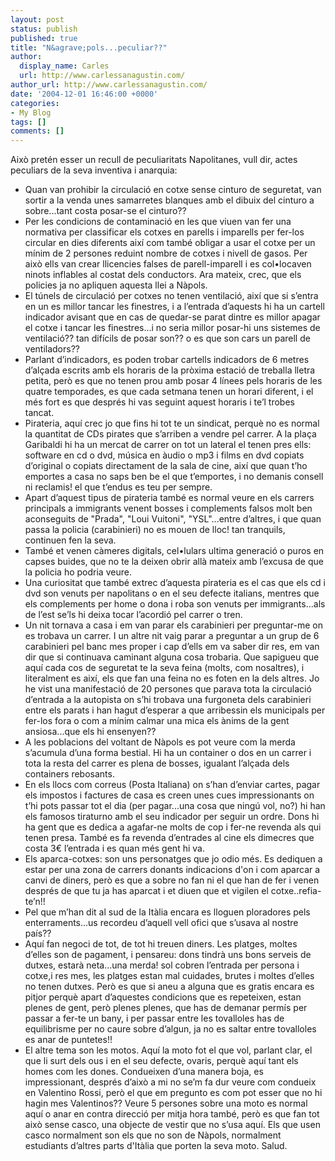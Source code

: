 ```yaml
---
layout: post
status: publish
published: true
title: "N&agrave;pols...peculiar??"
author:
  display_name: Carles
  url: http://www.carlessanagustin.com/
author_url: http://www.carlessanagustin.com/
date: '2004-12-01 16:46:00 +0000'
categories:
- My Blog
tags: []
comments: []
---
```

Això pretén esser un recull de peculiaritats Napolitanes, vull dir, actes peculiars de la seva inventiva i anarquia:

* Quan van prohibir la circulació en cotxe sense cinturo de seguretat, van sortir a la venda unes samarretes blanques amb el dibuix del cinturo a sobre...tant costa posar-se el cinturo??
* Per les condicions de contaminació en les que viuen van fer una normativa per classificar els cotxes en parells i imparells per fer-los circular en dies diferents així com també obligar a usar el cotxe per un mínim de 2 persones reduint nombre de cotxes i nivell de gasos. Per això ells van crear llicencies falses de parell-imparell i es col•locaven ninots inflables al costat dels conductors. Ara mateix, crec, que els policies ja no apliquen aquesta llei a Nàpols.
* El túnels de circulació per cotxes no tenen ventilació, així que si s’entra en un es millor tancar les finestres, i a l’entrada d’aquests hi ha un cartell indicador avisant que en cas de quedar-se parat dintre es millor apagar el cotxe i tancar les finestres...i no seria millor posar-hi uns sistemes de ventilació?? tan difícils de posar son?? o es que son cars un parell de ventiladors??
* Parlant d’indicadors, es poden trobar cartells indicadors de 6 metres d’alçada escrits amb els horaris de la pròxima estació de treballa lletra petita, però es que no tenen prou amb posar 4 línees pels horaris de les quatre temporades, es que cada setmana tenen un horari diferent, i el més fort es que després hi vas seguint aquest horaris i te’l trobes tancat.
* Pirateria, aquí crec jo que fins hi tot te un sindicat, perquè no es normal la quantitat de CDs pirates que s’arriben a vendre pel carrer. A la plaça Garibaldi hi ha un mercat de carrer on tot un lateral el tenen pres ells: software en cd o dvd, música en àudio o mp3 i films en dvd copiats d’original o copiats directament de la sala de cine, així que quan t’ho emportes a casa no saps ben be el que t’emportes, i no demanis consell ni reclamis! el que t’endus es teu per sempre.
* Apart d’aquest tipus de pirateria també es normal veure en els carrers principals a immigrants venent bosses i complements falsos molt ben aconseguits de "Prada", "Loui Vuitoni", "YSL"...entre d’altres, i que quan passa la policia (carabinieri) no es mouen de lloc! tan tranquils, continuen fen la seva.
* També et venen càmeres digitals, cel•lulars ultima generació o puros en capses buides, que no te la deixen obrir allà mateix amb l’excusa de que la policia ho podria veure.
* Una curiositat que també extrec d’aquesta pirateria es el cas que els cd i dvd son venuts per napolitans o en el seu defecte italians, mentres que els complements per home o dona i roba son venuts per immigrants...als de l’est se’ls hi deixa tocar l’acordió pel carrer o tren.
* Un nit tornava a casa i em van parar els carabinieri per preguntar-me on es trobava un carrer. I un altre nit vaig parar a preguntar a un grup de 6 carabinieri pel banc mes proper i cap d’ells em va saber dir res, em van dir que si continuava caminant alguna cosa trobaria. Que sapigueu que aquí cada cos de seguretat te la seva feina (molts, com nosaltres), i literalment es així, els que fan una feina no es foten en la dels altres. Jo he vist una manifestació de 20 persones que parava tota la circulació d’entrada a la autopista on s’hi trobava una furgoneta dels carabinieri entre els parats i han hagut d’esperar a que arribessin els municipals per fer-los fora o com a mínim calmar una mica els ànims de la gent ansiosa...que els hi ensenyen??
* A les poblacions del voltant de Nàpols es pot veure com la merda s’acumula d’una forma bestial. Hi ha un container o dos en un carrer i tota la resta del carrer es plena de bosses, igualant l’alçada dels containers rebosants.
* En els llocs com correus (Posta Italiana) on s’han d’enviar cartes, pagar els impostos i factures de casa es creen unes cues impressionants on t’hi pots passar tot el dia (per pagar...una cosa que ningú vol, no?) hi han els famosos tiraturno amb el seu indicador per seguir un ordre. Dons hi ha gent que es dedica a agafar-ne molts de cop i fer-ne revenda als qui tenen presa. També es fa revenda d’entrades al cine els dimecres que costa 3€ l’entrada i es quan més gent hi va.
* Els aparca-cotxes: son uns personatges que jo odio més. Es dediquen a estar per una zona de carrers donants indicacions d'on i com aparcar a canvi de diners, però es que a sobre no fan ni el que han de fer i venen després de que tu ja has aparcat i et diuen que et vigilen el cotxe..refia-te’n!!
* Pel que m’han dit al sud de la Itàlia encara es lloguen ploradores pels enterraments...us recordeu d’aquell vell ofici que s’usava al nostre país??
* Aquí fan negoci de tot, de tot hi treuen diners. Les platges, moltes d’elles son de pagament, i pensareu: dons tindrà uns bons serveis de dutxes, estarà neta...una merda! sol cobren l’entrada per persona i cotxe,i res mes, les platges estan mal cuidades, brutes i moltes d’elles no tenen dutxes. Però es que si aneu a alguna que es gratis encara es pitjor perquè apart d’aquestes condicions que es repeteixen, estan plenes de gent, però plenes plenes, que has de demanar permís per passar a fer-te un bany, i per passar entre les tovalloles has de equilibrisme per no caure sobre d’algun, ja no es saltar entre tovalloles es anar de puntetes!!
* El altre tema son les motos. Aquí la moto fot el que vol, parlant clar, el que li surt dels ous i en el seu defecte, ovaris, perquè aquí tant els homes com les dones. Condueixen d’una manera boja, es impressionant, després d’això a mi no se’m fa dur veure com condueix en Valentino Rossi, però el que em pregunto es com pot esser que no hi hagin mes Valentinos?? Veure 5 persones sobre una moto es normal aquí o anar en contra direcció per mitja hora també, però es que fan tot això sense casco, una objecte de vestir que no s’usa aquí. Els que usen casco normalment son els que no son de Nàpols, normalment estudiants d’altres parts d'Itàlia que porten la seva moto.
Salud.